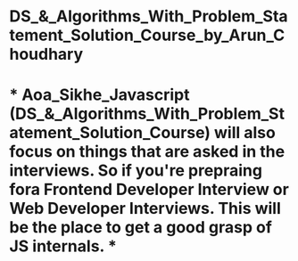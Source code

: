 # DS_&_Algorithms_With_Problem_Statement_Solution_Course_by_Arun_Choudhary
# * Aoa_Sikhe_Javascript (DS_&_Algorithms_With_Problem_Statement_Solution_Course) will also focus on things that are asked in the interviews. So if you're prepraing fora Frontend Developer Interview or Web Developer Interviews. This will be the place to get a good grasp of JS internals. *
